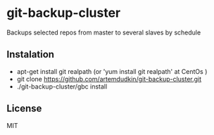 # git-backup-cluster

Backups selected repos from master to several slaves by schedule

## Instalation

- apt-get install git realpath (or 'yum install git realpath' at CentOs )
- git clone https://github.com/artemdudkin/git-backup-cluster.git
- ./git-backup-cluster/gbc install

## License

MIT
